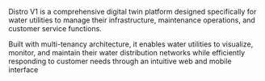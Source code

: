 Distro V1 is a comprehensive digital twin platform designed specifically for water utilities to manage their infrastructure, maintenance operations, and customer service functions. 

Built with multi-tenancy architecture, it enables water utilities to visualize, monitor, and maintain their water distribution networks while efficiently responding to customer needs through an intuitive web and mobile interface